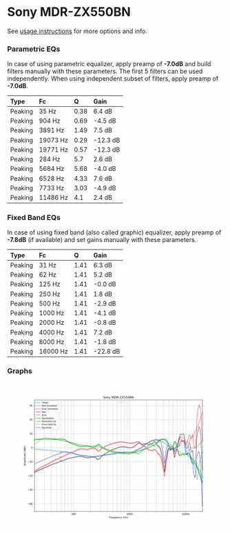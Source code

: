 # Sony MDR-ZX550BN
See [usage instructions](https://github.com/jaakkopasanen/AutoEq#usage) for more options and info.

### Parametric EQs
In case of using parametric equalizer, apply preamp of **-7.0dB** and build filters manually
with these parameters. The first 5 filters can be used independently.
When using independent subset of filters, apply preamp of **-7.0dB**.

| Type    | Fc       |    Q | Gain     |
|:--------|:---------|:-----|:---------|
| Peaking | 35 Hz    | 0.38 | 6.4 dB   |
| Peaking | 904 Hz   | 0.69 | -4.5 dB  |
| Peaking | 3891 Hz  | 1.49 | 7.5 dB   |
| Peaking | 19073 Hz | 0.29 | -12.3 dB |
| Peaking | 19771 Hz | 0.57 | -12.3 dB |
| Peaking | 284 Hz   | 5.7  | 2.6 dB   |
| Peaking | 5684 Hz  | 5.68 | -4.0 dB  |
| Peaking | 6528 Hz  | 4.33 | 7.6 dB   |
| Peaking | 7733 Hz  | 3.03 | -4.9 dB  |
| Peaking | 11486 Hz | 4.1  | 2.4 dB   |

### Fixed Band EQs
In case of using fixed band (also called graphic) equalizer, apply preamp of **-7.8dB**
(if available) and set gains manually with these parameters.

| Type    | Fc       |    Q | Gain     |
|:--------|:---------|:-----|:---------|
| Peaking | 31 Hz    | 1.41 | 6.3 dB   |
| Peaking | 62 Hz    | 1.41 | 5.2 dB   |
| Peaking | 125 Hz   | 1.41 | -0.0 dB  |
| Peaking | 250 Hz   | 1.41 | 1.8 dB   |
| Peaking | 500 Hz   | 1.41 | -2.9 dB  |
| Peaking | 1000 Hz  | 1.41 | -4.1 dB  |
| Peaking | 2000 Hz  | 1.41 | -0.8 dB  |
| Peaking | 4000 Hz  | 1.41 | 7.2 dB   |
| Peaking | 8000 Hz  | 1.41 | -1.8 dB  |
| Peaking | 16000 Hz | 1.41 | -22.8 dB |

### Graphs
![](./Sony%20MDR-ZX550BN.png)
